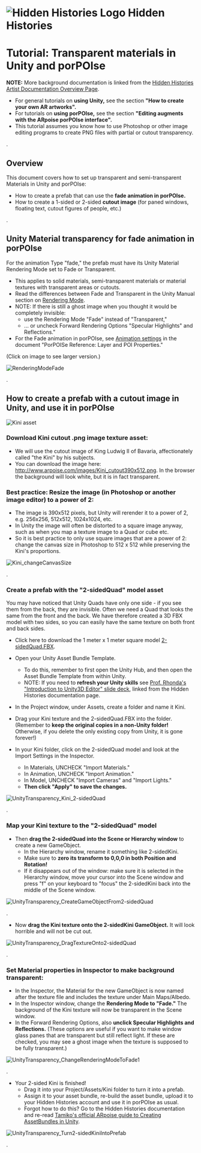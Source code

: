 # ![Hidden Histories Logo](images/hiddenhistories-logo.png) Hidden Histories

# Tutorial: Transparent materials in Unity and porPOIse

**NOTE:** More background documentation is linked from the [Hidden Histories Artist Documentation Overview Page](http://hiddenhistoriesjtown.org/documentation).

- For general tutorials on **using Unity,** see the section **"How to create your own AR artworks".**
- For tutorials on **using porPOIse,** see the section **"Editing augments with the ARpoise porPOIse interface".**
- This tutorial assumes you know how to use Photoshop or other image editing programs to create PNG files with partial or cutout transparency.

.
## Overview

This document covers how to set up transparent and semi-transparent Materials in Unity and porPOIse:
- How to create a prefab that can use the **fade animation in porPOIse.**
- How to create a 1-sided or 2-sided **cutout image** (for paned windows, floating text, cutout figures of people, etc.)

. 
## Unity Material transparency for fade animation in porPOIse

For the animation Type "fade," the prefab must have its Unity Material Rendering Mode set to Fade or Transparent. 
- This applies to solid materials, semi-transparent materials or material textures with transparent areas or cutouts.
- Read the differences between Fade and Transparent in the Unity Manual section on [Rendering Mode](https://docs.unity3d.com/Manual/StandardShaderMaterialParameterRenderingMode.html).
- NOTE: If there is still a ghost image when you thought it would be completely invisible:
  - use the Rendering Mode "Fade" instead of "Transparent,"
  - ... or uncheck Forward Rendering Options "Specular Highlights" and Reflections."
- For the Fade animation in porPOIse, see [Animation settings](https://github.com/Hidden-Histories/Public-Resources/blob/master/documentation/UsingPorPOIse_REF-Layer-POI-Properties.md#animation-settings) in the document "PorPOISe Reference: Layer and POI Properties."

(Click on image to see larger version.)

![RenderingModeFade](images/UsingPorpoise_UnityTransparency1.png)

.

## How to create a prefab with a cutout image in Unity, and use it in porPOIse

![Kini asset](images/Kini_cutout390x512.png)

### Download Kini cutout .png image texture asset:
- We will use the cutout image of King Ludwig II of Bavaria, affectionately called "the Kini" by his subjects.
- You can download the image here: http://www.arpoise.com/images/Kini_cutout390x512.png. In the browser the background will look white, but it is in fact transparent.

### Best practice: Resize the image (in Photoshop or another image editor) to a power of 2:
- The image is 390x512 pixels, but Unity will rerender it to a power of 2, e.g. 256x256, 512x512, 1024x1024, etc. 
- In Unity the image will often be distorted to a square image anyway, such as when you map a texture image to a Quad or cube etc. 
- So it is best practice to only use square images that are a power of 2: change the canvas size in Photoshop to 512 x 512 while preserving the Kini's proportions.

![Kini_changeCanvasSize](images/Kini_changeCanvasSize.png)

.
### Create a prefab with the "2-sidedQuad" model asset

You may have noticed that Unity Quads have only one side - if you see them from the back, they are invisible. Often we need a Quad that looks the same from the front and the back. We have therefore created a 3D FBX model with two sides, so you can easily have the same texture on both front and back sides.

- Click here to download the 1 meter x 1 meter square model [2-sidedQuad.FBX](http://hiddenhistoriesjtown.org/documentation/sampleassets/2-sidedQuad.FBX).

- Open your Unity Asset Bundle Template. 
  - To do this, remember to first open the Unity Hub, and then open the Asset Bundle Template from within Unity.
  - NOTE: If you need to **refresh your Unity skills** see [Prof. Rhonda's "Introduction to Unity3D Editor" slide deck](https://docs.google.com/presentation/d/1CzzGu4zK2a9VsXfM0WVPNGqtQfGEr30u67TTrWYI8qU/edit#slide=id.g7f6e1f9622_0_516), linked from the Hidden Histories documentation page.

- In the Project window, under Assets, create a folder and name it Kini. 
- Drag your Kini texture and the 2-sidedQuad.FBX into the folder. (Remember to **keep the original copies in a non-Unity folder!** Otherwise, if you delete the only existing copy from Unity, it is gone forever!)

- In your Kini folder, click on the 2-sidedQuad model and look at the Import Settings in the Inspector.
  - In Materials, UNCHECK "Import Materials."
  - In Animation, UNCHECK "Import Animation."
  - In Model, UNCHECK "Import Cameras" and "Import Lights."
  - **Then click "Apply" to save the changes.**

![UnityTransparency_Kini_2-sidedQuad](images/UnityTransparency_Kini_2-sidedQuad1.png)

.

### Map your Kini texture to the "2-sidedQuad" model

- Then **drag the 2-sidedQuad into the Scene or Hierarchy window** to create a new GameObject. 
  - In the Hierarchy window, rename it something like 2-sidedKini.
  - Make sure to **zero its transform to 0,0,0 in both Position and Rotation!**
  - If it disappears out of the window: make sure it is selected in the Hierarchy window, move your cursor into the Scene window and press "f" on your keyboard to "focus" the 2-sidedKini back into the middle of the Scene window.

![UnityTransparency_CreateGameObjectFrom2-sidedQuad](images/UnityTransparency_CreateGameObjectFrom2-sidedQuad.png)

.
- Now **drag the Kini texture onto the 2-sidedKini GameObject.** It will look horrible and will not be cut out.


![UnityTransparency_DragTextureOnto2-sidedQuad](images/UnityTransparency_DragTextureOnto2-sidedQuad.png)

.

### Set Material properties in Inspector to make background transparent:

- In the Inspector, the Material for the new GameObject is now named after the texture file and includes the texture under Main Maps/Albedo.
- In the Inspector window, change the **Rendering Mode to "Fade."** The background of the Kini texture will now be transparent in the Scene window.
- In the Forward Rendering Options, also **unclick Specular Highlights and Reflections.** (These options are useful if you want to make window glass panes that are transparent but still reflect light. If these are checked, you may see a ghost image when the texture is supposed to be fully transparent.)

![UnityTransparency_ChangeRenderingModeToFade1](images/UnityTransparency_ChangeRenderingModeToFade1.png)

.
- Your 2-sided Kini is finished!
  - Drag it into your Project/Assets/Kini folder to turn it into a prefab.
  - Assign it to your asset bundle, re-build the asset bundle, upload it to your Hidden Histories account and use it in porPOIse as usual.
  - Forgot how to do this? Go to the Hidden Histories documentation and re-read [Tamiko's official ARpoise guide to Creating AssetBundles in Unity](https://github.com/Hidden-Histories/Public-Resources/blob/master/documentation/CreatingAssetBundles.md#-hidden-histories).

![UnityTransparency_Turn2-sidedKiniIntoPrefab](images/UnityTransparency_Turn2-sidedKiniIntoPrefab.png)

.


